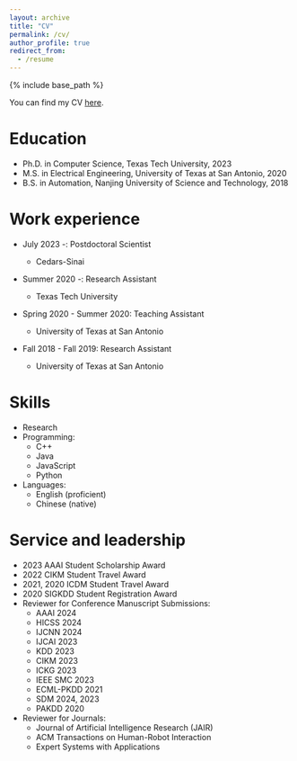 ```yaml
---
layout: archive
title: "CV"
permalink: /cv/
author_profile: true
redirect_from:
  - /resume
---
```


{% include base_path %}

You can find my CV [here](https://drive.google.com/drive/folders/1B-NCJlwZvd1HKAMFnUTPYeELDWb3kHHO?usp=sharing).

Education
======

* Ph.D. in Computer Science, Texas Tech University, 2023
* M.S. in Electrical Engineering, University of Texas at San Antonio, 2020
* B.S. in Automation, Nanjing University of Science and Technology, 2018

Work experience
======
* July 2023 -: Postdoctoral Scientist
  * Cedars-Sinai

* Summer 2020 -: Research Assistant
  * Texas Tech University

* Spring 2020 - Summer 2020: Teaching Assistant
  * University of Texas at San Antonio

* Fall 2018 - Fall 2019: Research Assistant
  * University of Texas at San Antonio
  
Skills
======
* Research
* Programming:
  * C++
  * Java
  * JavaScript
  * Python
* Languages: 
  * English (proficient)
  * Chinese (native)

  
Service and leadership
======
* 2023 AAAI Student Scholarship Award
* 2022 CIKM Student Travel Award
* 2021, 2020 ICDM Student Travel Award
* 2020 SIGKDD Student Registration Award
* Reviewer for Conference Manuscript Submissions:
   * AAAI 2024
   * HICSS 2024
   * IJCNN 2024
   * IJCAI 2023
   * KDD 2023 
   * CIKM 2023
   * ICKG 2023
   * IEEE SMC 2023
   * ECML-PKDD 2021
   * SDM 2024, 2023
   * PAKDD 2020
* Reviewer for Journals:
   * Journal of Artificial Intelligence Research (JAIR)
   * ACM Transactions on Human-Robot Interaction
   * Expert Systems with Applications
